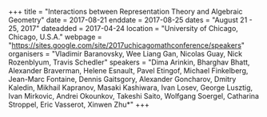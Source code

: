 +++
title = "Interactions between Representation Theory and Algebraic Geometry"
date = 2017-08-21
enddate = 2017-08-25
dates = "August 21 - 25, 2017"
dateadded = 2017-04-24
location = "University of Chicago, Chicago, U.S.A."
webpage = "https://sites.google.com/site/2017uchicagomathconference/speakers"
organisers = "Vladimir Baranovsky, Wee Liang Gan, Nicolas Guay, Nick Rozenblyum, Travis Schedler"
speakers = "Dima Arinkin, Bharghav Bhatt, Alexander Braverman, Helene Esnault, Pavel Etingof, Michael Finkelberg, Jean-Marc Fontaine, Dennis Gaitsgory, Alexander Goncharov, Dmitry Kaledin, Mikhail Kapranov, Masaki Kashiwara, Ivan Losev, George Lusztig,  Ivan Mirkovic, Andrei Okounkov, Takeshi Saito, Wolfgang Soergel, Catharina Stroppel, Eric Vasserot, Xinwen Zhu*"
+++
